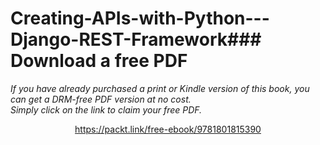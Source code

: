 # Creating-APIs-with-Python---Django-REST-Framework### Download a free PDF

 <i>If you have already purchased a print or Kindle version of this book, you can get a DRM-free PDF version at no cost.<br>Simply click on the link to claim your free PDF.</i>
<p align="center"> <a href="https://packt.link/free-ebook/9781801815390">https://packt.link/free-ebook/9781801815390 </a> </p>